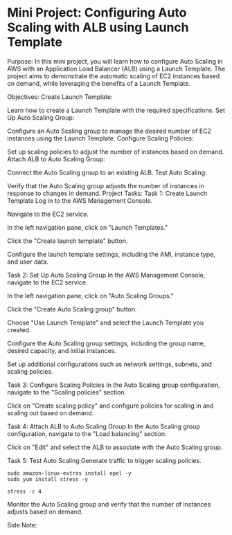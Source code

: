# Mini Project: Configuring Auto Scaling with ALB using Launch Template
Purpose:
In this mini project, you will learn how to configure Auto Scaling in AWS with an Application Load Balancer (ALB) using a Launch Template. The project aims to demonstrate the automatic scaling of EC2 instances based on demand, while leveraging the benefits of a Launch Template.

Objectives:
Create Launch Template:

Learn how to create a Launch Template with the required specifications.
Set Up Auto Scaling Group:

Configure an Auto Scaling group to manage the desired number of EC2 instances using the Launch Template.
Configure Scaling Policies:

Set up scaling policies to adjust the number of instances based on demand.
Attach ALB to Auto Scaling Group:

Connect the Auto Scaling group to an existing ALB.
Test Auto Scaling:

Verify that the Auto Scaling group adjusts the number of instances in response to changes in demand.
Project Tasks:
Task 1: Create Launch Template
Log in to the AWS Management Console.

Navigate to the EC2 service.

In the left navigation pane, click on "Launch Templates."

Click the "Create launch template" button.

Configure the launch template settings, including the AMI, instance type, and user data.

Task 2: Set Up Auto Scaling Group
In the AWS Management Console, navigate to the EC2 service.

In the left navigation pane, click on "Auto Scaling Groups."

Click the "Create Auto Scaling group" button.

Choose "Use Launch Template" and select the Launch Template you created.

Configure the Auto Scaling group settings, including the group name, desired capacity, and initial instances.

Set up additional configurations such as network settings, subnets, and scaling policies.

Task 3: Configure Scaling Policies
In the Auto Scaling group configuration, navigate to the "Scaling policies" section.

Click on "Create scaling policy" and configure policies for scaling in and scaling out based on demand.

Task 4: Attach ALB to Auto Scaling Group
In the Auto Scaling group configuration, navigate to the "Load balancing" section.

Click on "Edit" and select the ALB to associate with the Auto Scaling group.

Task 5: Test Auto Scaling
Generate traffic to trigger scaling policies.


```
sudo amazon-linux-extras install epel -y
sudo yum install stress -y

stress -c 4 
```
Monitor the Auto Scaling group and verify that the number of instances adjusts based on demand.

Side Note:
